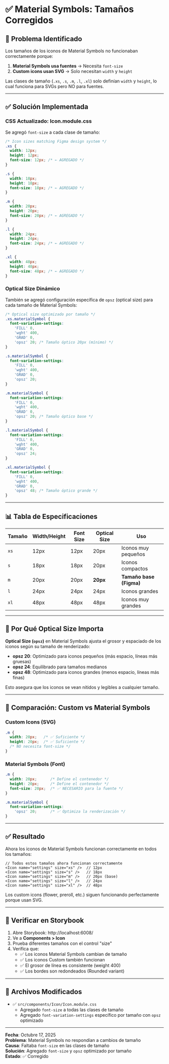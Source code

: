 # ✅ Material Symbols: Tamaños Corregidos

## 🐛 Problema Identificado

Los tamaños de los iconos de Material Symbols no funcionaban correctamente porque:

1. **Material Symbols usa fuentes** → Necesita `font-size`
2. **Custom icons usan SVG** → Solo necesitan `width` y `height`

Las clases de tamaño (`.xs`, `.s`, `.m`, `.l`, `.xl`) solo definían `width` y `height`, lo cual funciona para SVGs pero NO para fuentes.

---

## ✅ Solución Implementada

### CSS Actualizado: Icon.module.css

Se agregó `font-size` a cada clase de tamaño:

```css
/* Icon sizes matching Figma design system */
.xs {
  width: 12px;
  height: 12px;
  font-size: 12px; /* ← AGREGADO */
}

.s {
  width: 18px;
  height: 18px;
  font-size: 18px; /* ← AGREGADO */
}

.m {
  width: 20px;
  height: 20px;
  font-size: 20px; /* ← AGREGADO */
}

.l {
  width: 24px;
  height: 24px;
  font-size: 24px; /* ← AGREGADO */
}

.xl {
  width: 48px;
  height: 48px;
  font-size: 48px; /* ← AGREGADO */
}
```

### Optical Size Dinámico

También se agregó configuración específica de `opsz` (optical size) para cada tamaño de Material Symbols:

```css
/* Optical size optimizado por tamaño */
.xs.materialSymbol {
  font-variation-settings: 
    'FILL' 0,
    'wght' 400,
    'GRAD' 0,
    'opsz' 20; /* Tamaño óptico 20px (mínimo) */
}

.s.materialSymbol {
  font-variation-settings: 
    'FILL' 0,
    'wght' 400,
    'GRAD' 0,
    'opsz' 20;
}

.m.materialSymbol {
  font-variation-settings: 
    'FILL' 0,
    'wght' 400,
    'GRAD' 0,
    'opsz' 20; /* Tamaño óptico base */
}

.l.materialSymbol {
  font-variation-settings: 
    'FILL' 0,
    'wght' 400,
    'GRAD' 0,
    'opsz' 24;
}

.xl.materialSymbol {
  font-variation-settings: 
    'FILL' 0,
    'wght' 400,
    'GRAD' 0,
    'opsz' 48; /* Tamaño óptico grande */
}
```

---

## 📊 Tabla de Especificaciones

| Tamaño | Width/Height | Font Size | Optical Size | Uso |
|--------|--------------|-----------|--------------|-----|
| `xs` | 12px | 12px | 20px | Iconos muy pequeños |
| `s` | 18px | 18px | 20px | Iconos compactos |
| `m` | 20px | 20px | **20px** | **Tamaño base (Figma)** |
| `l` | 24px | 24px | 24px | Iconos grandes |
| `xl` | 48px | 48px | 48px | Iconos muy grandes |

---

## 🎯 Por Qué Optical Size Importa

**Optical Size (`opsz`)** en Material Symbols ajusta el grosor y espaciado de los iconos según su tamaño de renderizado:

- **opsz 20**: Optimizado para iconos pequeños (más espacio, líneas más gruesas)
- **opsz 24**: Equilibrado para tamaños medianos
- **opsz 48**: Optimizado para iconos grandes (menos espacio, líneas más finas)

Esto asegura que los iconos se vean nítidos y legibles a cualquier tamaño.

---

## 🔄 Comparación: Custom vs Material Symbols

### Custom Icons (SVG)
```css
.m {
  width: 20px;   /* ✅ Suficiente */
  height: 20px;  /* ✅ Suficiente */
  /* NO necesita font-size */
}
```

### Material Symbols (Font)
```css
.m {
  width: 20px;      /* Define el contenedor */
  height: 20px;     /* Define el contenedor */
  font-size: 20px;  /* ✅ NECESARIO para la fuente */
}

.m.materialSymbol {
  font-variation-settings: 
    'opsz' 20;      /* ✅ Optimiza la renderización */
}
```

---

## ✅ Resultado

Ahora los iconos de Material Symbols funcionan correctamente en todos los tamaños:

```tsx
// Todos estos tamaños ahora funcionan correctamente
<Icon name="settings" size="xs" />  // 12px
<Icon name="settings" size="s" />   // 18px
<Icon name="settings" size="m" />   // 20px (base)
<Icon name="settings" size="l" />   // 24px
<Icon name="settings" size="xl" />  // 48px
```

Los custom icons (flower, preroll, etc.) siguen funcionando perfectamente porque usan SVG.

---

## 🧪 Verificar en Storybook

1. Abre Storybook: http://localhost:6008/
2. Ve a **Components > Icon**
3. Prueba diferentes tamaños con el control "size"
4. Verifica que:
   - ✅ Los iconos Material Symbols cambian de tamaño
   - ✅ Los iconos Custom también funcionan
   - ✅ El grosor de línea es consistente (weight 400)
   - ✅ Los bordes son redondeados (Rounded variant)

---

## 📝 Archivos Modificados

- ✅ `src/components/Icon/Icon.module.css`
  - Agregado `font-size` a todas las clases de tamaño
  - Agregado `font-variation-settings` específico por tamaño con `opsz` optimizado

---

**Fecha**: Octubre 17, 2025  
**Problema**: Material Symbols no respondían a cambios de tamaño  
**Causa**: Faltaba `font-size` en las clases de tamaño  
**Solución**: Agregado `font-size` y `opsz` optimizado por tamaño  
**Estado**: ✅ Corregido
